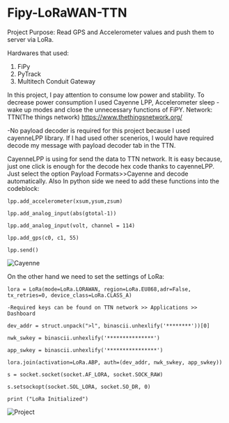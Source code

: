 # Fipy-LoRaWAN-TTN

Project Purpose:
Read GPS and Accelerometer values and push them to server via LoRa.

Hardwares that used:
1. FiPy 
2. PyTrack
3. Multitech Conduit Gateway

In this project, I pay attention to consume low power and stability. To decrease power consumption I used Cayenne LPP, Accelerometer sleep - wake up modes and close the unnecessary functions of FiPY.
Network:
TTN(The things network)
https://www.thethingsnetwork.org/

-No payload decoder is required for this project because I used cayenneLPP library. If I had used other scenerios, I would have required decode my message with payload decoder tab in the TTN. 

CayenneLPP is using for send the data to TTN network. It is easy because, just one click is enough for the decode hex code thanks to cayenneLPP.
Just select the option Payload Formats>>Cayenne and decode automatically.
Also In python side we need to add these functions into the codeblock:
```
lpp.add_accelerometer(xsum,ysum,zsum)

lpp.add_analog_input(abs(gtotal-1))

lpp.add_analog_input(volt, channel = 114)

lpp.add_gps(c0, c1, 55)

lpp.send()
```

![Cayenne](https://github.com/mcagriaksoy/fipy-GPS-Accelerometer-LoRa/blob/master/1.PNG)


On the other hand we need to set the settings of LoRa:
```
lora = LoRa(mode=LoRa.LORAWAN, region=LoRa.EU868,adr=False, tx_retries=0, device_class=LoRa.CLASS_A)

-Required keys can be found on TTN network >> Applications >> Dashboard

dev_addr = struct.unpack(">l", binascii.unhexlify('********'))[0]

nwk_swkey = binascii.unhexlify('***************')

app_swkey = binascii.unhexlify('****************')

lora.join(activation=LoRa.ABP, auth=(dev_addr, nwk_swkey, app_swkey))

s = socket.socket(socket.AF_LORA, socket.SOCK_RAW)

s.setsockopt(socket.SOL_LORA, socket.SO_DR, 0)

print ("LoRa Initialized")
```

![Project](https://github.com/mcagriaksoy/fipy-GPS-Accelerometer-LoRa/blob/master/2.jpg)
